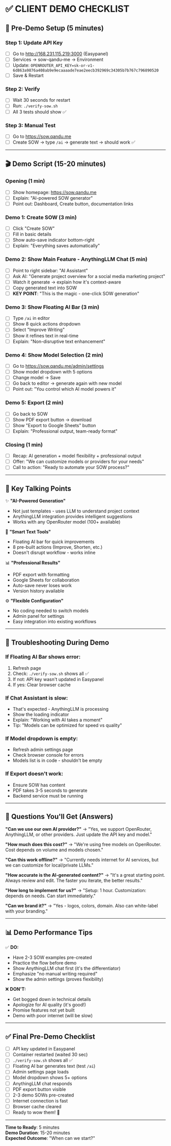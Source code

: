 # ✅ CLIENT DEMO CHECKLIST

## 🔧 Pre-Demo Setup (5 minutes)

### Step 1: Update API Key
- [ ] Go to http://168.231.115.219:3000 (Easypanel)
- [ ] Services → sow-qandu-me → Environment
- [ ] Update: `OPENROUTER_API_KEY=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`
- [ ] Save & Restart

### Step 2: Verify
- [ ] Wait 30 seconds for restart
- [ ] Run: `./verify-sow.sh`
- [ ] All 3 tests should show ✅

### Step 3: Manual Test
- [ ] Go to https://sow.qandu.me
- [ ] Create SOW → type `/ai` → generate text → should work ✅

---

## 🎬 Demo Script (15-20 minutes)

### Opening (1 min)
- [ ] Show homepage: https://sow.qandu.me
- [ ] Explain: "AI-powered SOW generator"
- [ ] Point out: Dashboard, Create button, documentation links

### Demo 1: Create SOW (3 min)
- [ ] Click "Create SOW"
- [ ] Fill in basic details
- [ ] Show auto-save indicator bottom-right
- [ ] Explain: "Everything saves automatically"

### Demo 2: Show Main Feature - AnythingLLM Chat (5 min)
- [ ] Point to right sidebar: "AI Assistant"
- [ ] Ask AI: "Generate project overview for a social media marketing project"
- [ ] Watch it generate → explain how it's context-aware
- [ ] Copy generated text into SOW
- [ ] **KEY POINT**: "This is the magic - one-click SOW generation"

### Demo 3: Show Floating AI Bar (3 min)
- [ ] Type `/ai` in editor
- [ ] Show 8 quick actions dropdown
- [ ] Select "Improve Writing"
- [ ] Show it refines text in real-time
- [ ] Explain: "Non-disruptive text enhancement"

### Demo 4: Show Model Selection (2 min)
- [ ] Go to https://sow.qandu.me/admin/settings
- [ ] Show model dropdown with 5 options
- [ ] Change model → Save
- [ ] Go back to editor → generate again with new model
- [ ] Point out: "You control which AI model powers it"

### Demo 5: Export (2 min)
- [ ] Go back to SOW
- [ ] Show PDF export button → download
- [ ] Show "Export to Google Sheets" button
- [ ] Explain: "Professional output, team-ready format"

### Closing (1 min)
- [ ] Recap: AI generation + model flexibility + professional output
- [ ] Offer: "We can customize models or providers for your needs"
- [ ] Call to action: "Ready to automate your SOW process?"

---

## 🎯 Key Talking Points

✨ **"AI-Powered Generation"**
- Not just templates - uses LLM to understand project context
- AnythingLLM integration provides intelligent suggestions
- Works with any OpenRouter model (100+ available)

🎨 **"Smart Text Tools"**
- Floating AI bar for quick improvements
- 8 pre-built actions (Improve, Shorten, etc.)
- Doesn't disrupt workflow - works inline

📊 **"Professional Results"**
- PDF export with formatting
- Google Sheets for collaboration
- Auto-save never loses work
- Version history available

⚙️ **"Flexible Configuration"**
- No coding needed to switch models
- Admin panel for settings
- Easy integration into existing workflows

---

## 🚨 Troubleshooting During Demo

### If Floating AI Bar shows error:
1. Refresh page
2. Check: `./verify-sow.sh` shows all ✅
3. If not: API key wasn't updated in Easypanel
4. If yes: Clear browser cache

### If Chat Assistant is slow:
- That's expected - AnythingLLM is processing
- Show the loading indicator
- Explain: "Working with AI takes a moment"
- Tip: "Models can be optimized for speed vs quality"

### If Model dropdown is empty:
- Refresh admin settings page
- Check browser console for errors
- Models list is in code - shouldn't be empty

### If Export doesn't work:
- Ensure SOW has content
- PDF takes 3-5 seconds to generate
- Backend service must be running

---

## 💬 Questions You'll Get (Answers)

**"Can we use our own AI provider?"**
→ "Yes, we support OpenRouter, AnythingLLM, or other providers. Just update the API key and model."

**"How much does this cost?"**
→ "We're using free models on OpenRouter. Cost depends on volume and models chosen."

**"Can this work offline?"**
→ "Currently needs internet for AI services, but we can customize for local/private LLMs."

**"How accurate is the AI-generated content?"**
→ "It's a great starting point. Always review and edit. The faster you iterate, the better results."

**"How long to implement for us?"**
→ "Setup: 1 hour. Customization: depends on needs. Can start immediately."

**"Can we brand it?"**
→ "Yes - logos, colors, domain. Also can white-label with your branding."

---

## 📊 Demo Performance Tips

✅ **DO:**
- Have 2-3 SOW examples pre-created
- Practice the flow before demo
- Show AnythingLLM chat first (it's the differentiator)
- Emphasize "no manual writing required"
- Show the admin settings (proves flexibility)

❌ **DON'T:**
- Get bogged down in technical details
- Apologize for AI quality (it's good!)
- Promise features not yet built
- Demo with poor internet (will be slow)

---

## ✅ Final Pre-Demo Checklist

- [ ] API key updated in Easypanel
- [ ] Container restarted (waited 30 sec)
- [ ] `./verify-sow.sh` shows all ✅
- [ ] Floating AI bar generates text (test `/ai`)
- [ ] Admin settings page loads
- [ ] Model dropdown shows 5+ options
- [ ] AnythingLLM chat responds
- [ ] PDF export button visible
- [ ] 2-3 demo SOWs pre-created
- [ ] Internet connection is fast
- [ ] Browser cache cleared
- [ ] Ready to wow them! 🚀

---

**Time to Ready**: 5 minutes  
**Demo Duration**: 15-20 minutes  
**Expected Outcome**: "When can we start?"

